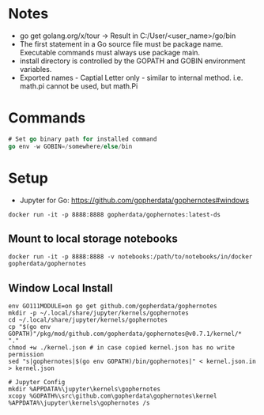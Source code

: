 # Notes
- go get golang.org/x/tour -> Result in C:/User/<user_name>/go/bin
- The first statement in a Go source file must be package name. Executable commands must always use package main.
- install directory is controlled by the GOPATH and GOBIN environment variables.
- Exported names - Captial Letter only - similar to internal method. i.e. math.pi cannot be used, but math.Pi


# Commands
```go
# Set go binary path for installed command
go env -w GOBIN=/somewhere/else/bin
```

# Setup
- Jupyter for Go: https://github.com/gopherdata/gophernotes#windows
```
docker run -it -p 8888:8888 gopherdata/gophernotes:latest-ds
```
## Mount to local storage notebooks
`docker run -it -p 8888:8888 -v notebooks:/path/to/notebooks/in/docker gopherdata/gophernotes`
## Window Local Install
```
env GO111MODULE=on go get github.com/gopherdata/gophernotes
mkdir -p ~/.local/share/jupyter/kernels/gophernotes
cd ~/.local/share/jupyter/kernels/gophernotes
cp "$(go env GOPATH)"/pkg/mod/github.com/gopherdata/gophernotes@v0.7.1/kernel/*  "."
chmod +w ./kernel.json # in case copied kernel.json has no write permission
sed "s|gophernotes|$(go env GOPATH)/bin/gophernotes|" < kernel.json.in > kernel.json

# Jupyter Config
mkdir %APPDATA%\jupyter\kernels\gophernotes
xcopy %GOPATH%\src\github.com\gopherdata\gophernotes\kernel %APPDATA%\jupyter\kernels\gophernotes /s
```